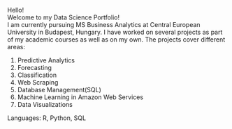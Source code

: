 Hello!\
Welcome to my Data Science Portfolio!\
I am currently pursuing MS Business Analytics at Central European University in Budapest, Hungary. I have worked on several projects as part of my academic courses as well as on my own. The projects cover different areas:

1) Predictive Analytics
2) Forecasting
3) Classification
4) Web Scraping
5) Database Management(SQL)
6) Machine Learning in Amazon Web Services
7) Data Visualizations

Languages: R, Python, SQL
